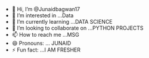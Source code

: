 - 👋 Hi, I’m @Junaidbagwan17
- 👀 I’m interested in ...Data 
- 🌱 I’m currently learning ...DATA SCIENCE
- 👋 I’m looking to collaborate on ...PYTHON PROJECTS
- 📫 How to reach me ...MSG
- 😄 Pronouns: ... JUNAID 
- ⚡ Fun fact: ...I AM FRESHER

<!---
Junaidbagwan17/Junaidbagwan17 is a ✨ special ✨ repository because its `README.md` (this file) appears on your GitHub profile.
You can click the Preview link to take a look at your changes.
--->

